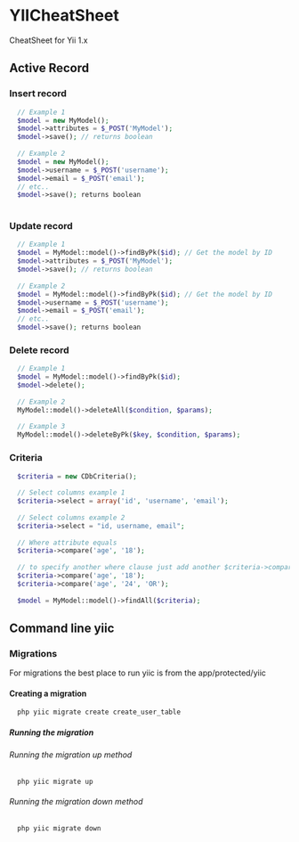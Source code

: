 YIICheatSheet
=============

CheatSheet for Yii 1.x

## Active Record


### Insert record

```php
  // Example 1
  $model = new MyModel();
  $model->attributes = $_POST('MyModel');
  $model->save(); // returns boolean
  
  // Example 2
  $model = new MyModel();
  $model->username = $_POST('username');
  $model->email = $_POST('email');
  // etc..
  $model->save(); returns boolean
  
```

### Update record

```php
  // Example 1
  $model = MyModel::model()->findByPk($id); // Get the model by ID
  $model->attributes = $_POST('MyModel');
  $model->save(); // returns boolean
  
  // Example 2
  $model = MyModel::model()->findByPk($id); // Get the model by ID
  $model->username = $_POST('username');
  $model->email = $_POST('email');
  // etc..
  $model->save(); returns boolean

```

### Delete record

```php
  // Example 1
  $model = MyModel::model()->findByPk($id);
  $model->delete();
  
  // Example 2
  MyModel::model()->deleteAll($condition, $params);
  
  // Example 3
  MyModel::model()->deleteByPk($key, $condition, $params);
```

### Criteria

```php
  $criteria = new CDbCriteria();
  
  // Select columns example 1
  $criteria->select = array('id', 'username', 'email');
  
  // Select columns example 2
  $criteria->select = "id, username, email";
  
  // Where attribute equals
  $criteria->compare('age', '18');
  
  // to specify another where clause just add another $criteria->compare()
  $criteria->compare('age', '18');
  $criteria->compare('age', '24', 'OR');
  
  $model = MyModel::model()->findAll($criteria);
```


## Command line yiic

### Migrations

For migrations the best place to run yiic is from the app/protected/yiic

#### Creating a migration

```bash
  php yiic migrate create create_user_table
```

##### Running the migration

###### Running the migration up method

```bash
  php yiic migrate up
```

###### Running the migration down method

```bash
  php yiic migrate down
```
